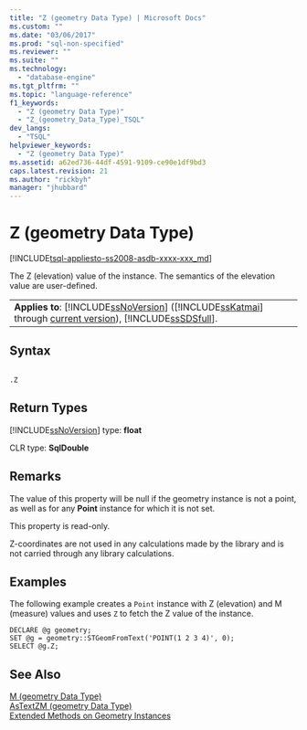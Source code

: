 ```yaml
---
title: "Z (geometry Data Type) | Microsoft Docs"
ms.custom: ""
ms.date: "03/06/2017"
ms.prod: "sql-non-specified"
ms.reviewer: ""
ms.suite: ""
ms.technology: 
  - "database-engine"
ms.tgt_pltfrm: ""
ms.topic: "language-reference"
f1_keywords: 
  - "Z (geometry Data Type)"
  - "Z_(geometry_Data_Type)_TSQL"
dev_langs: 
  - "TSQL"
helpviewer_keywords: 
  - "Z (geometry Data Type)"
ms.assetid: a62ed736-44df-4591-9109-ce90e1df9bd3
caps.latest.revision: 21
ms.author: "rickbyh"
manager: "jhubbard"
---
```

# Z (geometry Data Type)
[!INCLUDE[tsql-appliesto-ss2008-asdb-xxxx-xxx_md](../../../relational-databases/import-export/includes/tsql-appliesto-ss2008-asdb-xxxx-xxx-md.md)]

  The Z (elevation) value of the instance. The semantics of the elevation value are user-defined.  
  
||  
|-|  
|**Applies to**: [!INCLUDE[ssNoVersion](../../../advanced-analytics/r-services/includes/ssnoversion-md.md)] ([!INCLUDE[ssKatmai](../../../analysis-services/data-mining/includes/sskatmai-md.md)] through [current version](http://go.microsoft.com/fwlink/p/?LinkId=299658)), [!INCLUDE[ssSDSfull](../../../analysis-services/multidimensional-models/includes/sssdsfull-md.md)].|  
  
## Syntax  
  
```  
  
.Z  
```  
  
## Return Types  
 [!INCLUDE[ssNoVersion](../../../advanced-analytics/r-services/includes/ssnoversion-md.md)] type: **float**  
  
 CLR type: **SqlDouble**  
  
## Remarks  
 The value of this property will be null if the geometry instance is not a point, as well as for any **Point** instance for which it is not set.  
  
 This property is read-only.  
  
 Z-coordinates are not used in any calculations made by the library and is not carried through any library calculations.  
  
## Examples  
 The following example creates a `Point` instance with Z (elevation) and M (measure) values and uses `Z` to fetch the Z value of the instance.  
  
```  
DECLARE @g geometry;  
SET @g = geometry::STGeomFromText('POINT(1 2 3 4)', 0);  
SELECT @g.Z;  
```  
  
## See Also  
 [M &#40;geometry Data Type&#41;](../../../t-sql/spatial/geometry/m-geometry-data-type.md)   
 [AsTextZM &#40;geometry Data Type&#41;](../../../t-sql/spatial/geometry/astextzm-geometry-data-type.md)   
 [Extended Methods on Geometry Instances](../../../t-sql/spatial/geometry/extended-methods-on-geometry-instances.md)  
  
  